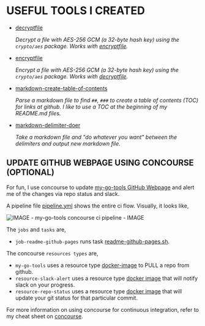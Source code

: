 
# USEFUL TOOLS I CREATED

* [decryptfile](https://github.com/JeffDeCola/my-go-tools/tree/master/decryptfile)

  _Decrypt a file with AES-256 GCM (a 32-byte hash key) using the `crypto/aes` package.
  Works with
  [encryptfile](https://github.com/JeffDeCola/my-go-tools/tree/master/encryptfile)._

* [encryptfile](https://github.com/JeffDeCola/my-go-tools/tree/master/encryptfile)

  _Encrypt a file with AES-256 GCM (a 32-byte hash key) using the `crypto/aes` package.
  Works with
  [decryptfile](https://github.com/JeffDeCola/my-go-tools/tree/master/decryptfile)._

* [markdown-create-table-of-contents](https://github.com/JeffDeCola/my-go-tools/tree/master/markdown-create-table-of-contents)

  _Parse a markdown file to find `##`, `###` to create a table of contents (TOC)
  for links at github.  I like to use a TOC at the beginning of my README.md files._

* [markdown-delimiter-doer](https://github.com/JeffDeCola/my-go-tools/tree/master/markdown-delimiter-doer)

  _Take a markdown file and "do whatever you want" between the delimiters
  and output new markdown file._

## UPDATE GITHUB WEBPAGE USING CONCOURSE (OPTIONAL)

For fun, I use concourse to update
[my-go-tools GitHub Webpage](https://jeffdecola.github.io/my-go-tools/)
and alert me of the changes via repo status and slack.

A pipeline file [pipeline.yml](https://github.com/JeffDeCola/my-go-tools/tree/master/ci/pipeline.yml)
shows the entire ci flow. Visually, it looks like,

![IMAGE - my-go-tools concourse ci pipeline - IMAGE](pics/my-go-tools-pipeline.jpg)

The `jobs` and `tasks` are,

* `job-readme-github-pages` runs task
  [readme-github-pages.sh](https://github.com/JeffDeCola/my-go-tools/tree/master/ci/scripts/readme-github-pages.sh).

The concourse `resources types` are,

* `my-go-tools` uses a resource type
  [docker-image](https://hub.docker.com/r/concourse/git-resource/)
  to PULL a repo from github.
* `resource-slack-alert` uses a resource type
  [docker image](https://hub.docker.com/r/cfcommunity/slack-notification-resource)
  that will notify slack on your progress.
* `resource-repo-status` uses a resource type
  [docker image](https://hub.docker.com/r/dpb587/github-status-resource)
  that will update your git status for that particular commit.

For more information on using concourse for continuous integration,
refer to my cheat sheet on [concourse](https://github.com/JeffDeCola/my-cheat-sheets/tree/master/software/operations-tools/continuous-integration-continuous-deployment/concourse-cheat-sheet).
